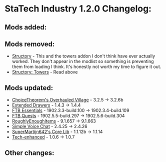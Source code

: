 # StaTech Industry 1.2.0 Changelog:

## Mods added:

## Mods removed:
- [Structory](https://www.curseforge.com/minecraft/mc-mods/structory) - This and the towers addon I don't think have ever actually worked. They don't appear in the modlist so something is preventing them from loading I think. It's honestly not worth my time to figure it out.
- [Structory: Towers](https://www.curseforge.com/minecraft/mc-mods/structory-towers) - Read above

## Mods updated:
- [ChoiceTheorem's Overhauled Village](https://www.curseforge.com/minecraft/mc-mods/choicetheorems-overhauled-village) - 3.2.5 -> 3.2.6b
- [Extended Drawers](https://www.curseforge.com/minecraft/mc-mods/extended-drawers) - 1.4.3 -> 1.4.4
- [FTB Essentials](https://www.curseforge.com/minecraft/mc-mods/ftb-essentials-forge) - 1902.3.3-build.100 -> 1902.3.4-build.109
- [FTB Quests](https://www.curseforge.com/minecraft/mc-mods/ftb-quests-fabric) - 1902.5.5-build.297 -> 1902.5.6-build.304
- [RoughlyEnoughItems](https://www.curseforge.com/minecraft/mc-mods/roughly-enough-items) - 9.1.657 -> 9.1.663
- [Simple Voice Chat](https://www.curseforge.com/minecraft/mc-mods/simple-voice-chat) - 2.4.25 -> 2.4.26
- [SuperMartijn642's Core Lib](https://www.curseforge.com/minecraft/mc-mods/supermartijn642s-core-lib) - 1.1.12b -> 1.1.14
- [Tech-enhanced](https://www.curseforge.com/minecraft/mc-mods/tech-enhanced) - 1.0.6 -> 1.0.7

## Other changes: